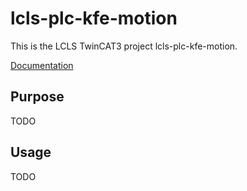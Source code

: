 # lcls-plc-kfe-motion

This is the LCLS TwinCAT3 project lcls-plc-kfe-motion.

[Documentation](https://pcdshub.github.io/lcls-plc-kfe-motion)

## Purpose

TODO

## Usage

TODO
